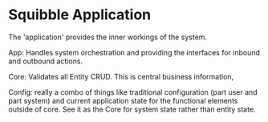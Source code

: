 # Squibble Application

The 'application' provides the inner workings of the system.

App: Handles system orchestration and providing the interfaces for inbound and outbound actions.

Core: Validates all Entity CRUD.  This is central business information, 

Config: really a combo of things like traditional configuration (part user and part system) and current application
state for the functional elements outside of core. See it as the Core for system state rather than entity state.